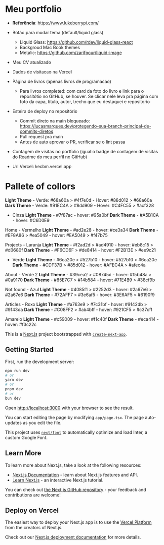 # Meu portfolio

- **Referência**: https://www.lukeberrypi.com/
- Botão para mudar tema (default/liquid glass)
    - Liquid Glass: https://github.com/rdev/liquid-glass-react
    - Backgroud Mac Book themes
    - Metalic: https://github.com/zarifpour/liquid-image
- Meu CV atualizado
- Dados de visitacao na Vercel
- Página de livros (apenas livros de programacao)
   - Para livros completed: com card da foto do livro e link para o repositótio no GitHub, se houver. Se clicar nele leva pra página com foto da capa, titulo, autor, trecho que eu destaquei e repositorio
- Esteira de deploy no repositório
    - Commit direto na main bloqueado: https://lucasmarques.dev/protegendo-sua-branch-principal-de-commits-diretos
    - Pull request pra main
    - Antes de auto aprovar o PR, verificar se o lint passa
- Contagem de visitas no portfolio (igual o badge de contagem de visitas do Readme do meu perfil no GitHub)

- Url Vercel: kecbm.vercel.app

# Pallete of collors

**Light Theme**
    - Verde: #68a60a > #4f7e0d
    - Hover: #88d012 > #68a60a
**Dark Theme**
    - Verde: #B1EC4A > #8dd909
    - Hover: #C4FC55 > #acf328

- Cinza
    **Light Theme**
        - #7f87ac
        - hover: #95a0bf
    **Dark Theme**
        - #A5B1CA
        - hover: #C6D0E9

Home
    - Vermelho
        **Light Theme**
            - #ad2e28
            - hover: #ce3a34
        **Dark Theme**
            - #EF8A86 > #ea5049
            - hover: #EA5049 > #f47b75

Projects
    - Laranja
        **Light Theme**
            - #f2ad2d > #ad4910
            - hover: #eb8c15 > #d0680f
        **Dark Theme**
            - #F6CD6F > #de8414
            - hover: #F2B13E > #ee9c21

- Verde
    **Light Theme**
        - #6ca20e > #527b10
        - hover: #527b10 > #6ca20e
    **Dark Theme**
        - #CDF37B > #85d012
        - hover: #AFEC4A > #afec4a

About
    - Verde 2
        **Light Theme**
            - #39cea2 > #08745d
            - hover: #15b48a > #0a9170
        **Dark Theme**
            - #85E7C7 > #14b584
            - hover: #71E4B9 > #38cf9b

Not found
    - Azul
        **Light Theme**
        - #4085f1 > #2252d3
        - hover: #2a67e6 > #2a67e6
        **Dark Theme**
        - #72AFF7 > #3e6af5
        - hover: #3E6AF5 > #6190f9

Articles
    - Roxo
        **Light Theme**
        - #a763e9 > #7c31bf
        - hover: #9142db > #9143da
        **Dark Theme**
        - #C08FF2 > #ab4bff
        - hover: #921CF5 > #c37cff


Amarelo
    **Light Theme**
    - #c59009
    - hover: #f1c40f
    **Dark Theme**
    - #eca414
    - hover: #f3c22c

This is a [Next.js](https://nextjs.org/) project bootstrapped with [`create-next-app`](https://github.com/vercel/next.js/tree/canary/packages/create-next-app).

## Getting Started

First, run the development server:

```bash
npm run dev
# or
yarn dev
# or
pnpm dev
# or
bun dev
```

Open [http://localhost:3000](http://localhost:3000) with your browser to see the result.

You can start editing the page by modifying `app/page.tsx`. The page auto-updates as you edit the file.

This project uses [`next/font`](https://nextjs.org/docs/basic-features/font-optimization) to automatically optimize and load Inter, a custom Google Font.

## Learn More

To learn more about Next.js, take a look at the following resources:

- [Next.js Documentation](https://nextjs.org/docs) - learn about Next.js features and API.
- [Learn Next.js](https://nextjs.org/learn) - an interactive Next.js tutorial.

You can check out [the Next.js GitHub repository](https://github.com/vercel/next.js/) - your feedback and contributions are welcome!

## Deploy on Vercel

The easiest way to deploy your Next.js app is to use the [Vercel Platform](https://vercel.com/new?utm_medium=default-template&filter=next.js&utm_source=create-next-app&utm_campaign=create-next-app-readme) from the creators of Next.js.

Check out our [Next.js deployment documentation](https://nextjs.org/docs/deployment) for more details.
